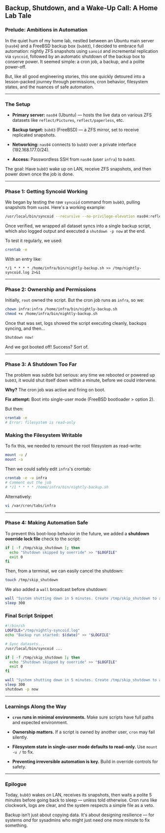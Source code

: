 ## Backup, Shutdown, and a Wake-Up Call: A Home Lab Tale

### Prelude: Ambitions in Automation

In the quiet hum of my home lab, nestled between an Ubuntu main server (`nas04`) and a FreeBSD backup box (`bub03`), I decided to embrace full automation: nightly ZFS snapshots using `sanoid` and incremental replication via `syncoid`, followed by an automatic shutdown of the backup box to conserve power. It seemed simple: a cron job, a backup, and a polite power-off.

But, like all good engineering stories, this one quickly detoured into a lesson-packed journey through permissions, cron behavior, filesystem states, and the nuances of safe automation.

---

### The Setup

- **Primary server:** `nas04` (Ubuntu) — hosts the live data on various ZFS datasets like `reflect/Pictures`, `reflect/paperless`, etc.
    
- **Backup target:** `bub03` (FreeBSD) — a ZFS mirror, set to receive replicated snapshots.
    
- **Networking:** `nas04` connects to `bub03` over a private interface (192.168.177.0/24).
    
- **Access:** Passwordless SSH from `nas04` (user `infra`) to `bub03`.
    

The goal: Have `bub03` wake up on LAN, receive ZFS snapshots, and then power down once the job is done.

---

### Phase 1: Getting Syncoid Working

We began by testing the raw `syncoid` command from `bub03`, pulling snapshots from `nas04`. Here's a working example:

```sh
/usr/local/bin/syncoid --recursive --no-privilege-elevation nas04:reflect/paperless backup/paperless
```

Once verified, we wrapped all dataset syncs into a single backup script, which also logged output and executed a `shutdown -p now` at the end.

To test it regularly, we used:

```sh
crontab -e
```

With an entry like:

```cron
*/1 * * * * /home/infra/bin/nightly-backup.sh >> /tmp/nightly-syncoid.log 2>&1
```

---

### Phase 2: Ownership and Permissions

Initially, `root` owned the script. But the cron job runs as `infra`, so we:

```sh
chown infra:infra /home/infra/bin/nightly-backup.sh
chmod +x /home/infra/bin/nightly-backup.sh
```

Once that was set, logs showed the script executing cleanly, backups syncing, and then...

```sh
Shutdown now!
```

And we got booted off! Success? Sort of.

---

### Phase 3: A Shutdown Too Far

The problem was subtle but serious: any time we rebooted or powered up `bub03`, it would shut itself down within a minute, before we could intervene.

**Why?** The cron job was active and firing on boot.

**Fix attempt:** Boot into single-user mode (FreeBSD bootloader > option 2).

But then:

```sh
crontab -e
# Error: filesystem is read-only
```

### Making the Filesystem Writable

To fix this, we needed to remount the root filesystem as read-write:

```sh
mount -u /
mount -a
```

Then we could safely edit `infra`'s crontab:

```sh
crontab -e -u infra
# Comment out the job
# */1 * * * * /home/infra/bin/nightly-backup.sh
```

Alternatively:

```sh
vi /var/cron/tabs/infra
```

---

### Phase 4: Making Automation Safe

To prevent this boot-loop behavior in the future, we added a **shutdown override lock file** check to the script:

```bash
if [ -f /tmp/skip_shutdown ]; then
  echo "Shutdown skipped by override" >> "$LOGFILE"
  exit 0
fi
```

Then, from a terminal, we can easily cancel the shutdown:

```sh
touch /tmp/skip_shutdown
```

We also added a `wall` broadcast before shutdown:

```sh
wall "System shutting down in 5 minutes. Create /tmp/skip_shutdown to abort."
sleep 300
```

### Final Script Snippet

```bash
#!/bin/sh
LOGFILE="/tmp/nightly-syncoid.log"
echo "Backup run started: $(date)" >> "$LOGFILE"

# Sync datasets...
/usr/local/bin/syncoid ...

if [ -f /tmp/skip_shutdown ]; then
  echo "Shutdown skipped by override" >> "$LOGFILE"
  exit 0
fi

wall "System shutting down in 5 minutes. Create /tmp/skip_shutdown to abort."
sleep 300
shutdown -p now
```

---

### Learnings Along the Way

- **`cron` runs in minimal environments.** Make sure scripts have full paths and expected environment.
    
- **Ownership matters.** If a script is owned by another user, `cron` may fail silently.
    
- **Filesystem state in single-user mode defaults to read-only.** Use `mount -u /` to fix.
    
- **Preventing irreversible automation is key.** Build in override controls for safety.
    

---

### Epilogue

Today, `bub03` wakes on LAN, receives its snapshots, then waits a polite 5 minutes before going back to sleep — unless told otherwise. Cron runs like clockwork, logs are clear, and the system respects a simple file as a veto.

Backup isn’t just about copying data. It's about designing resilience — for systems _and_ for sysadmins who might just need one more minute to fix something.
